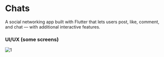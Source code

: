 # Chats

A social networking app built with Flutter that lets users post, like, comment, and chat — with additional interactive features.

### UI/UX (some screens)

![1](https://github.com/SellamiWalid/chats_app/assets/119450519/277c0b21-0906-494b-b9bb-ae87c3c41612)


